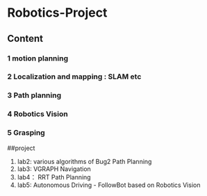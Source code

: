 # Robotics-Project
## Content
### 1 motion planning
### 2 Localization and mapping : SLAM etc
### 3 Path planning
### 4 Robotics Vision
### 5 Grasping


##project
1. lab2: various algorithms of Bug2 Path Planning
2. lab3: VGRAPH Navigation
3. lab4： RRT Path Planning
4. lab5: Autonomous Driving - FollowBot based on Robotics Vision

